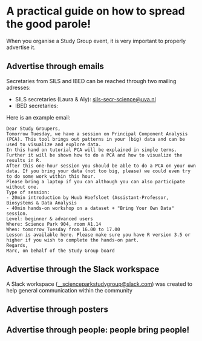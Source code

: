 # A practical guide on how to spread the good parole!
When you organise a Study Group event, it is very important to properly advertise it.

## Advertise through emails  
Secretaries from SILS and IBED can be reached through two mailing adresses:
- SILS secretaries (Laura & Aly): sils-secr-science@uva.nl
- IBED secretaries: 

Here is an example email:    
```
Dear Study Groupers,
Tomorrow Tuesday, we have a session on Principal Component Analysis (PCA). This tool brings out patterns in your (big) data and can be used to visualize and explore data.     
In this hand on tutorial PCA will be explained in simple terms. Further it will be shown how to do a PCA and how to visualize the results in R.  
After this one-hour session you should be able to do a PCA on your own data. If you bring your data (not too big, please) we could even try to do some work within this hour.    
Please bring a laptop if you can although you can also participate without one.  
Type of session:  
- 20min introduction by Huub Hoefsloet (Assistant-Professor, Biosystems & Data Analysis
- 40min hands-on workshop on a dataset + "Bring Your Own Data" session.  
Level: beginner & advanced users  
Where: Science Park 904, room A1.14  
When: tomorrow Tuesday from 16.00 to 17.00    
Lesson is available here. Please make sure you have R version 3.5 or higher if you wish to complete the hands-on part.  
Regards,  
Marc, on behalf of the Study Group board
```

## Advertise through the Slack workspace
A Slack workspace (__scienceparkstudygroup@slack.com) was created to help general communication within the community


## Advertise through posters

## Advertise through people: people bring people!
